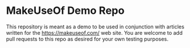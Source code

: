 # MakeUseOf Demo Repo

This repository is meant as a demo to be used in conjunction with articles written for the <a href="https://makeuseof.com/">https://makeuseof.com/</a> web site.  You are welcome to add pull requests to this repo as desired for your own testing purposes.
